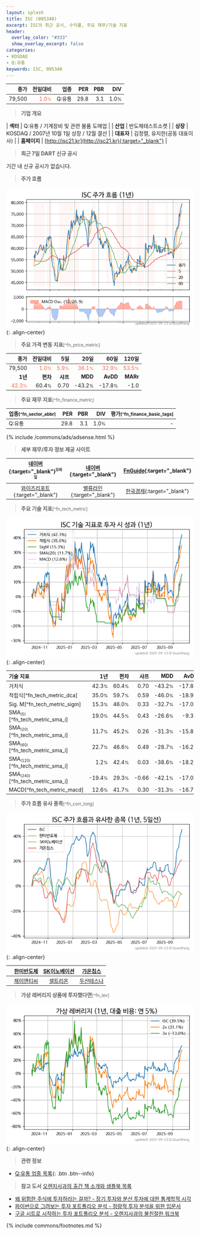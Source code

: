 ```yaml
---
layout: splash
title: ISC (095340)
excerpt: ISC의 최근 공시, 수익률, 주요 재무/기술 지표
header:
  overlay_color: "#333"
  show_overlay_excerpt: false
categories:
- KOSDAQ
- Q:유통
keywords: ISC, 095340
---
```


| **종가** | **전일대비** | **업종** | **PER** | **PBR** | **DIV** |
| -------: | -----------: | -------: | ------: | ------: | ------: |
| 79,500 | <span style="color: tomato">1.0<small>%</small></span> | Q:유통 | 29.8 | 3.1 | 1.0<small>%</small> |

<!-- more -->


> **기업 개요**<a id="company"></a>

| <span style="white-space:nowrap;">**섹터**</span> | Q:유통 / 기계장비 및 관련 물품 도매업 |
| <span style="white-space:nowrap;">**산업**</span> | 반도체테스트소켓 |
| <span style="white-space:nowrap;">**상장**</span> | KOSDAQ / 2007년 10월 1일 상장 / 12월 결산 |
| <span style="white-space:nowrap;">**대표자**</span> | 김정렬, 유지한(공동 대표이사) |
| <span style="white-space:nowrap;">**홈페이지**</span> | [http://isc21.kr](http://isc21.kr){:target="_blank"} |


> **최근 7일 DART 신규 공시**<a id="dart"></a>

기간 내 신규 공시가 없습니다.


> **주가 흐름**<a id="price"></a>

![095340](/stock/images/095340.png){: .align-center}


> **주요 가격 변동 지표**<small>[^fn_price_metric]</small>

| **종가** | **전일대비** | **5일** | **20일** | **60일** | **120일** |
| -------: | -----------: | ------: | -------: | -------: | --------: |
| 79,500 | <span style="color: tomato">1.0<small>%</small></span> | <span style="color: tomato">5.9<small>%</small></span> | <span style="color: tomato">36.1<small>%</small></span> | <span style="color: tomato">32.9<small>%</small></span> | <span style="color: tomato">53.5<small>%</small></span> |
| **1년** | **편차** | **샤프** | **MDD** | **AvDD** | **MARr** |
| <span style="color: tomato">42.3<small>%</small></span> | 60.4<small>%</small> | 0.70 | -43.2<small>%</small> | -17.8<small>%</small> | -1.0 |


> **주요 재무 지표**<small>[^fn_finance_metric]</small>

| **업종**<small>[^fn_sector_abbr]</small> | **PER** | **PBR** | **DIV** | **평가**<small>[^fn_finance_basic_tags]</small> |
| :--------------------------------------- | ------: | ------: | ------: | ----------------------------------------------: |
| Q:유통 | 29.8 | 3.1 | 1.0<small>%</small> | - |



{% include /commons/ads/adsense.html %}

> **세부 재무/투자 정보 제공 사이트**

| [네이버](https://m.stock.naver.com/domestic/stock/095340/finance/summary){:target="_blank"}<sup><small>모바일</small></sup> | [네이버](https://finance.naver.com/item/coinfo.naver?code=095340){:target="_blank"} | [FnGuide](https://comp.fnguide.com/SVO2/ASP/SVD_Invest.asp?gicode=A095340&MenuYn=Y){:target="_blank"} |
| :---: | :---: | :---: |
| [와이즈리포트](https://comp.wisereport.co.kr/company/c1040001.aspx?cmp_cd=095340){:target="_blank"} | [밸류라인](https://www.valueline.co.kr/finance/summary/095340){:target="_blank"} | [한국경제](https://markets.hankyung.com/stock/095340/financial-summary){:target="_blank"} |


> **주요 기술 지표**<small>[^fn_tech_metric]</small>


![095340](/stock/images/095340_tech.png){: .align-center}

| **기술 지표** | **1년** | **편차** | **샤프** | **MDD** | **AvDD** |
| :------------ | ------: | -----------: | -------: | ------: | -------: |
| 거치식 | 42.3<small>%</small> | 60.4<small>%</small> | 0.70 | -43.2<small>%</small> | -17.8<small>%</small> |
| 적립식[^fn_tech_metric_dca] | 35.0<small>%</small> | 59.7<small>%</small> | 0.59 | -46.0<small>%</small> | -18.9<small>%</small> |
| Sig. M[^fn_tech_metric_sigm] | 15.3<small>%</small> | 46.0<small>%</small> | 0.33 | -32.7<small>%</small> | -17.0<small>%</small> |
| SMA<small><sub>(5)</sub></small>[^fn_tech_metric_sma_i] | 19.0<small>%</small> | 44.5<small>%</small> | 0.43 | -26.6<small>%</small> | -9.3<small>%</small> |
| SMA<small><sub>(20)</sub></small>[^fn_tech_metric_sma_i] | 11.7<small>%</small> | 45.2<small>%</small> | 0.26 | -31.3<small>%</small> | -15.8<small>%</small> |
| SMA<small><sub>(60)</sub></small>[^fn_tech_metric_sma_i] | 22.7<small>%</small> | 46.6<small>%</small> | 0.49 | -28.7<small>%</small> | -16.2<small>%</small> |
| SMA<small><sub>(120)</sub></small>[^fn_tech_metric_sma_i] | 1.2<small>%</small> | 42.4<small>%</small> | 0.03 | -38.6<small>%</small> | -18.2<small>%</small> |
| SMA<small><sub>(240)</sub></small>[^fn_tech_metric_sma_i] | -19.4<small>%</small> | 29.3<small>%</small> | -0.66 | -42.1<small>%</small> | -17.0<small>%</small> |
| MACD[^fn_tech_metric_macd] | 12.6<small>%</small> | 41.7<small>%</small> | 0.30 | -31.3<small>%</small> | -16.7<small>%</small> |


> **주가 흐름 유사 종목**<a id="corr"></a><small>[^fn_corr_long]</small>

![095340](/stock/images/095340_corr.png){: .align-center}

|       | [한미반도체](/042700/) | [SK이노베이션](/096770/) | [가온칩스](/399720/) |
| :---: | :------------------------------------: | :------------------------------------: | :------------------------------------: |
|       | [제이앤티씨](/204270/) | [셀트리온](/068270/) | [두산테스나](/131970/) |


> **가상 레버리지 상품에 투자했다면**<a id="2x"></a><small>[^fn_lev]</small>

![095340](/stock/images/095340_2x.png){: .align-center}


> **관련 정보**

- [Q:유통 업종 목록](/stats/sector/kosdaq_업종_유통_종목/){: .btn .btn--info}

> **참고 도서** [오렌지사과의 출간 책 소개와 샘플북 목록](https://kongdori.tistory.com/691)

- [왜 위험한 주식에 투자하라는 걸까? - 장기 투자와 분산 투자에 대한 통계학적 시각](https://kongdori.tistory.com/421)
- [파이썬으로 그려보는 투자 포트폴리오 분석  - 정량적 투자 분석을 위한 입문서](https://kongdori.tistory.com/643)
- [구글 시트로 시작하는 투자 포트폴리오 분석 - 오렌지사과의 불친절한 워크북](https://kongdori.tistory.com/449)


{% include commons/footnotes.md %}